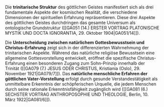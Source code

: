 
Die **trinitarische Struktur** des göttlichen Geistes manifestiert sich als drei fundamentale Aspekte der kosmischen Realität, die verschiedene Dimensionen der spirituellen Erfahrung repräsentieren. Diese drei Aspekte des göttlichen Geistes durchdringen das gesamte Universum als ontologische Grundstruktur ([[GA051 (14.) ERSTER VORTRAG PLATONISCHE MYSTIK UND DOCTA IGNORANTIA, 29. Oktober 1904|GA051/14]]).

Die **Unterscheidung zwischen natürlichem Gottesbewusstsein und Christus-Erfahrung** zeigt sich in der differenzierten Wahrnehmung der trinitarischen Aspekte. Während das natürliche religiöse Bewusstsein eine allgemeine Gottesvorstellung entwickelt, eröffnet die spezifische Christus-Erfahrung einen besonderen Zugang zum Sohn-Prinzip innerhalb der Trinität ([[GA079 (7.) JESUS ODER CHRISTUS, Kristiania (Oslo), 29. November 1921|GA079/7]]). Das **natürliche menschliche Erfahren der göttlichen Vater-Vorstellung** erfolgt durch gesunde Verstandestätigkeit als unmittelbare Erkenntnis der schöpferischen Urquelle, die jedem Menschen durch seine rationale Erkenntnisfähigkeit zugänglich wird ([[GA081 (6.) SECHSTER VORTRAG ANTHROPOSOPHIE UND THEOLOGIE, Berlin, 10. März 1922|GA081/6]]).
